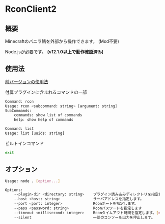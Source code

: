 # RconClient2


## 概要


Minecraftのバニラ鯖を外部から操作できます。 (Mod不要)

Node.jsが必要です。 **(v12.1.0以上で動作確認済み)**


## 使用法


[前バージョンの使用法](https://github.com/IceSword8492/rconclient#%E4%BD%BF%E7%94%A8%E6%B3%95)
  
付属プラグインに含まれるコマンドの一部
```sh
Command: rcon
Usage: rcon <subcommand: string> [argument: string]
SubCommands:
    commands: show list of commands
    help: show help of commands

Command: list
Usage: list [uuids: string]
```
  
ビルトインコマンド
```sh
exit
```

## オプション


```sh
Usage: node . [option...]

Options:
    --plugin-dir <directory: string>    プラグイン読み込みディレクトリを指定します。
    --host <host: string>               サーバアドレスを指定します。
    --port <port: integer>              Rconポートを指定します。
    --pass <password: string>           Rconパスワードを指定します
    --timeout <millisecond: integer>    Rconタイムアウト時間を指定します。[ms]
    --silent                            一部のコンソール出力を停止します。
```